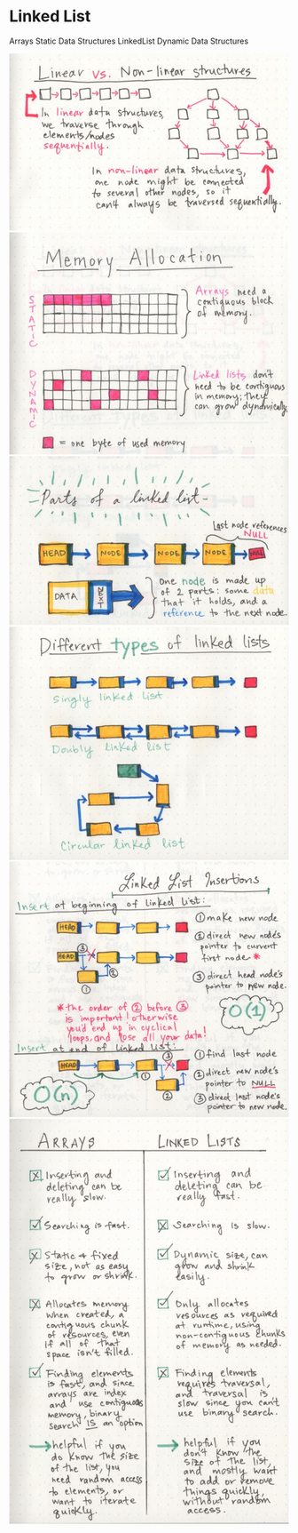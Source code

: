 # Linked List
Arrays Static Data Structures
LinkedList Dynamic Data Structures

![](./images/2017-10-25-21-48-40.png)
![](./images/2017-10-25-21-49-13.png)
![](./images/2017-10-25-21-50-39.png)
![](./images/2017-10-25-21-51-08.png)
![](./images/2017-10-25-21-56-38.png)
![](./images/2017-10-25-21-56-58.png)

```
```